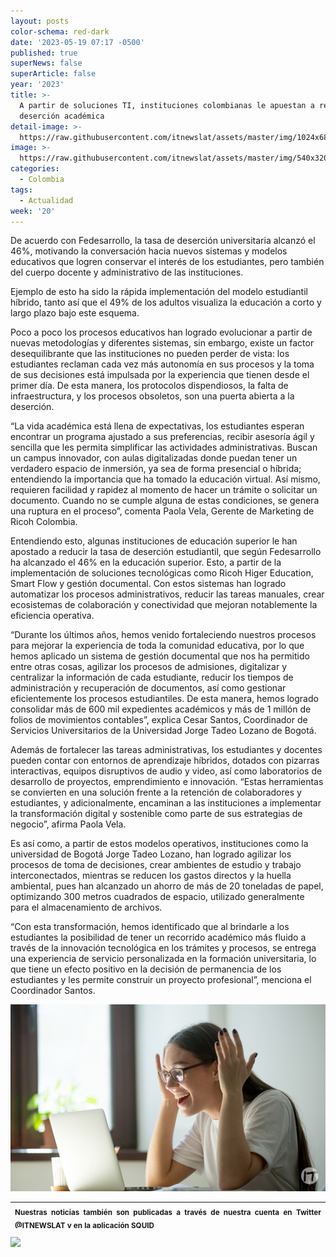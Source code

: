 ```yaml
---
layout: posts
color-schema: red-dark
date: '2023-05-19 07:17 -0500'
published: true
superNews: false
superArticle: false
year: '2023'
title: >-
  A partir de soluciones TI, instituciones colombianas le apuestan a reducir la
  deserción académica
detail-image: >-
  https://raw.githubusercontent.com/itnewslat/assets/master/img/1024x680/joven-en-laptop-g.jpg
image: >-
  https://raw.githubusercontent.com/itnewslat/assets/master/img/540x320/joven-en-laptop-p.jpg
categories:
  - Colombia
tags:
  - Actualidad
week: '20'
---
```

De acuerdo con Fedesarrollo, la tasa de deserción universitaria alcanzó el 46%, motivando la conversación hacia nuevos sistemas y modelos educativos que logren conservar el interés de los estudiantes, pero también del cuerpo docente y administrativo de las instituciones. 
 
Ejemplo de esto ha sido la rápida implementación del modelo estudiantil híbrido, tanto así que el 49% de los adultos visualiza la educación a corto y largo plazo bajo este esquema. 
 
Poco a poco los procesos educativos han logrado evolucionar a partir de nuevas metodologías y diferentes sistemas, sin embargo, existe un factor desequilibrante que las instituciones no pueden perder de vista: los estudiantes reclaman cada vez más autonomía en sus procesos y la toma de sus decisiones está impulsada por la experiencia que tienen desde el primer día. De esta manera, los protocolos dispendiosos, la falta de infraestructura, y los procesos obsoletos, son una puerta abierta a la deserción.
 
“La vida académica está llena de expectativas, los estudiantes esperan encontrar un programa ajustado a sus preferencias, recibir asesoría ágil y sencilla que les permita simplificar las actividades administrativas. Buscan un campus innovador, con aulas digitalizadas donde puedan tener un verdadero espacio de inmersión, ya sea de forma presencial o híbrida; entendiendo la importancia que ha tomado la educación virtual.  Así mismo, requieren facilidad y rapidez al momento de hacer un trámite o solicitar un documento. Cuando no se cumple alguna de estas condiciones, se genera una ruptura en el proceso”, comenta Paola Vela, Gerente de Marketing de Ricoh Colombia.
 
Entendiendo esto, algunas instituciones de educación superior le han apostado a reducir la tasa de deserción estudiantil, que según Fedesarrollo ha alcanzado el 46% en la educación superior. Esto, a partir de la implementación de soluciones tecnológicas como Ricoh Higer Education, Smart Flow y gestión documental. Con estos sistemas han logrado automatizar los procesos administrativos, reducir las tareas manuales, crear ecosistemas de colaboración y conectividad que mejoran notablemente la eficiencia operativa.
 
“Durante los últimos años, hemos venido fortaleciendo nuestros procesos para mejorar la experiencia de toda la comunidad educativa, por lo que hemos aplicado un sistema de gestión documental que nos ha permitido entre otras cosas, agilizar los procesos de admisiones, digitalizar y centralizar la información de cada estudiante, reducir los tiempos de administración y recuperación de documentos, así como gestionar eficientemente los procesos estudiantiles. De esta manera, hemos logrado consolidar más de 600 mil expedientes académicos y más de 1 millón de folios de movimientos contables”, explica Cesar Santos, Coordinador de Servicios Universitarios de la Universidad Jorge Tadeo Lozano de Bogotá.
 
Además de fortalecer las tareas administrativas, los estudiantes y docentes pueden contar con entornos de aprendizaje híbridos, dotados con pizarras interactivas, equipos disruptivos de audio y video, así como laboratorios de desarrollo de proyectos, emprendimiento e innovación. “Estas herramientas se convierten en una solución frente a la retención de colaboradores y estudiantes, y adicionalmente, encaminan a las instituciones a implementar la transformación digital y sostenible como parte de sus estrategias de negocio”, afirma Paola Vela.  
 
Es así como, a partir de estos modelos operativos, instituciones como la universidad de Bogotá Jorge Tadeo Lozano, han logrado agilizar los procesos de toma de decisiones, crear ambientes de estudio y trabajo interconectados, mientras se reducen los gastos directos y la huella ambiental, pues han alcanzado un ahorro de más de 20 toneladas de papel, optimizando 300 metros cuadrados de espacio, utilizado generalmente para el almacenamiento de archivos.
 
“Con esta transformación, hemos identificado que al brindarle a los estudiantes la posibilidad de tener un recorrido académico más fluido a través de la innovación tecnológica en los trámites y procesos, se entrega una experiencia de servicio personalizada en la formación universitaria, lo que tiene un efecto positivo en la decisión de permanencia de los estudiantes y les permite construir un proyecto profesional”, menciona el Coordinador Santos.

![](https://raw.githubusercontent.com/itnewslat/assets/master/img/540x320/joven-en-laptop-p.jpg)

<table style="height: 42px;" width="569">
<tbody>
<tr>
<td style="text-align: justify;"><sub><strong>Nuestras noticias también son publicadas a través de nuestra cuenta en Twitter <a href="https://twitter.com/itnewslat?lang=es">@ITNEWSLAT</a> y en la aplicación <a href="https://squidapp.co/en/">SQUID</a></strong></sub></td>
</tr>
</tbody>
</table>
<img src="https://tracker.metricool.com/c3po.jpg?hash=56f88a41e39ab42c063cc51676587a04"/>